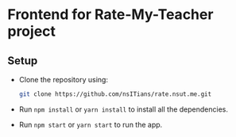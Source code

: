 # Frontend for Rate-My-Teacher project

## Setup

- Clone the repository using:
  ```bash
  git clone https://github.com/nsITians/rate.nsut.me.git
  ```
- Run `npm install` or `yarn install` to install all the dependencies.

- Run `npm start` or `yarn start` to run the app.
